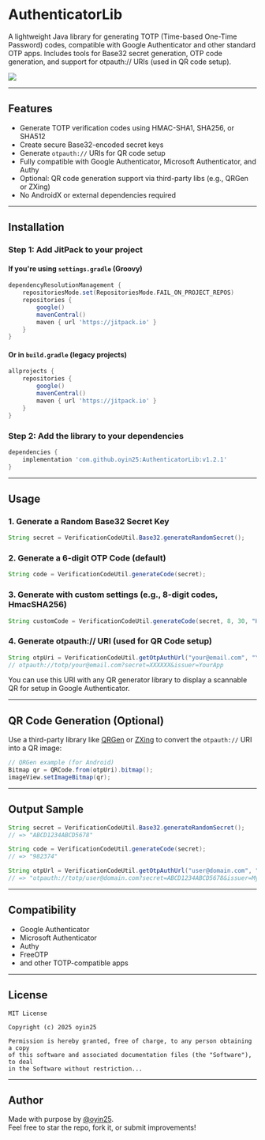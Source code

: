 # AuthenticatorLib

A lightweight Java library for generating TOTP (Time-based One-Time Password) codes, compatible with Google Authenticator and other standard OTP apps. Includes tools for Base32 secret generation, OTP code generation, and support for otpauth:// URIs (used in QR code setup).

[![](https://jitpack.io/v/oyin25/AuthenticatorLib.svg)](https://jitpack.io/#oyin25/AuthenticatorLib)

---

## Features

- Generate TOTP verification codes using HMAC-SHA1, SHA256, or SHA512
- Create secure Base32-encoded secret keys
- Generate `otpauth://` URIs for QR code setup
- Fully compatible with Google Authenticator, Microsoft Authenticator, and Authy
- Optional: QR code generation support via third-party libs (e.g., QRGen or ZXing)
- No AndroidX or external dependencies required

---

## Installation

### Step 1: Add JitPack to your project

#### If you're using `settings.gradle` (Groovy)
```groovy
dependencyResolutionManagement {
    repositoriesMode.set(RepositoriesMode.FAIL_ON_PROJECT_REPOS)
    repositories {
        google()
        mavenCentral()
        maven { url 'https://jitpack.io' }
    }
}
```

#### Or in `build.gradle` (legacy projects)
```groovy
allprojects {
    repositories {
        google()
        mavenCentral()
        maven { url 'https://jitpack.io' }
    }
}
```

### Step 2: Add the library to your dependencies

```groovy
dependencies {
    implementation 'com.github.oyin25:AuthenticatorLib:v1.2.1'
}
```

---

## Usage

### 1. Generate a Random Base32 Secret Key
```java
String secret = VerificationCodeUtil.Base32.generateRandomSecret();
```

### 2. Generate a 6-digit OTP Code (default)
```java
String code = VerificationCodeUtil.generateCode(secret);
```

### 3. Generate with custom settings (e.g., 8-digit codes, HmacSHA256)
```java
String customCode = VerificationCodeUtil.generateCode(secret, 8, 30, "HmacSHA256");
```

### 4. Generate otpauth:// URI (used for QR Code setup)
```java
String otpUri = VerificationCodeUtil.getOtpAuthUrl("your@email.com", "YourApp", secret);
// otpauth://totp/your@email.com?secret=XXXXXX&issuer=YourApp
```

You can use this URI with any QR generator library to display a scannable QR for setup in Google Authenticator.

---

## QR Code Generation (Optional)

Use a third-party library like [QRGen](https://github.com/kenglxn/QRGen) or [ZXing](https://github.com/zxing/zxing) to convert the `otpauth://` URI into a QR image:

```java
// QRGen example (for Android)
Bitmap qr = QRCode.from(otpUri).bitmap();
imageView.setImageBitmap(qr);
```

---

## Output Sample

```java
String secret = VerificationCodeUtil.Base32.generateRandomSecret();
// => "ABCD1234ABCD5678"

String code = VerificationCodeUtil.generateCode(secret);
// => "982374"

String otpUrl = VerificationCodeUtil.getOtpAuthUrl("user@domain.com", "MyApp", secret);
// => "otpauth://totp/user@domain.com?secret=ABCD1234ABCD5678&issuer=MyApp"
```

---

## Compatibility

- Google Authenticator
- Microsoft Authenticator
- Authy
- FreeOTP
- and other TOTP-compatible apps

---

## License

```
MIT License

Copyright (c) 2025 oyin25

Permission is hereby granted, free of charge, to any person obtaining a copy
of this software and associated documentation files (the "Software"), to deal
in the Software without restriction...
```

---

## Author

Made with purpose by [@oyin25](https://github.com/oyin25).  
Feel free to star the repo, fork it, or submit improvements!
